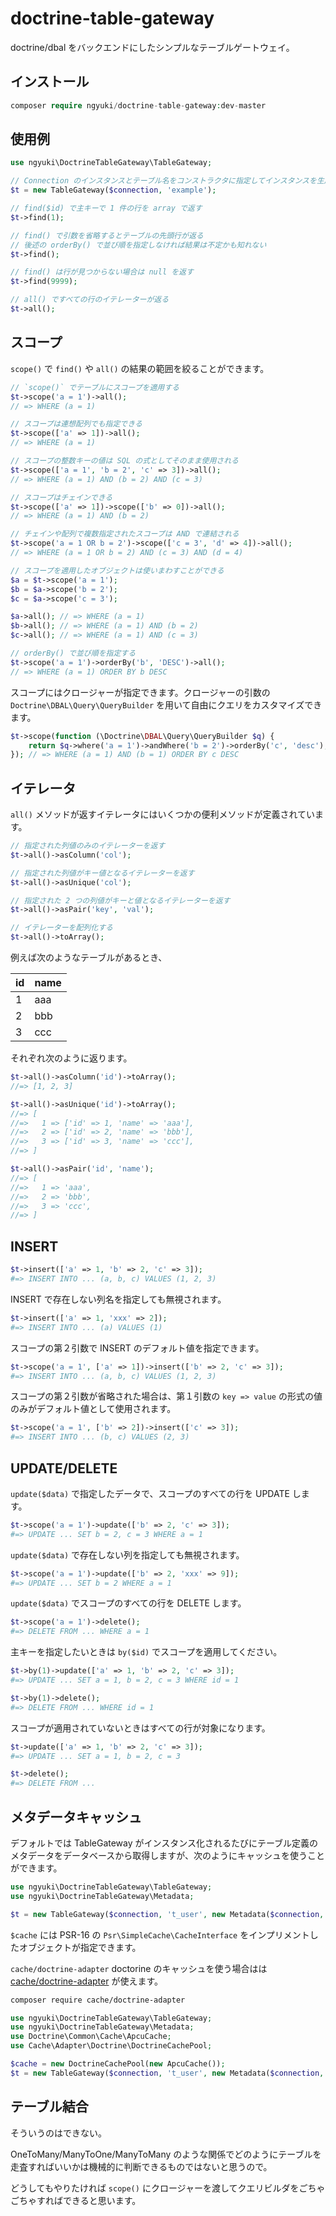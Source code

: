 # doctrine-table-gateway

doctrine/dbal をバックエンドにしたシンプルなテーブルゲートウェイ。

## インストール

```php
composer require ngyuki/doctrine-table-gateway:dev-master
```

## 使用例

```php
use ngyuki\DoctrineTableGateway\TableGateway;

// Connection のインスタンスとテーブル名をコンストラクタに指定してインスタンスを生成する
$t = new TableGateway($connection, 'example');

// find($id) で主キーで 1 件の行を array で返す
$t->find(1);

// find() で引数を省略するとテーブルの先頭行が返る
// 後述の orderBy() で並び順を指定しなければ結果は不定かも知れない
$t->find();

// find() は行が見つからない場合は null を返す
$t->find(9999);

// all() ですべての行のイテレーターが返る
$t->all();
```

## スコープ

`scope()` で `find()` や `all()` の結果の範囲を絞ることができます。

```php
// `scope()` でテーブルにスコープを適用する
$t->scope('a = 1')->all();
// => WHERE (a = 1)

// スコープは連想配列でも指定できる
$t->scope(['a' => 1])->all();
// => WHERE (a = 1)

// スコープの整数キーの値は SQL の式としてそのまま使用される
$t->scope(['a = 1', 'b = 2', 'c' => 3])->all();
// => WHERE (a = 1) AND (b = 2) AND (c = 3)

// スコープはチェインできる
$t->scope(['a' => 1])->scope(['b' => 0])->all();
// => WHERE (a = 1) AND (b = 2)

// チェインや配列で複数指定されたスコープは AND で連結される
$t->scope('a = 1 OR b = 2')->scope(['c = 3', 'd' => 4])->all();
// => WHERE (a = 1 OR b = 2) AND (c = 3) AND (d = 4)

// スコープを適用したオブジェクトは使いまわすことができる
$a = $t->scope('a = 1');
$b = $a->scope('b = 2');
$c = $a->scope('c = 3');

$a->all(); // => WHERE (a = 1)
$b->all(); // => WHERE (a = 1) AND (b = 2)
$c->all(); // => WHERE (a = 1) AND (c = 3)

// orderBy() で並び順を指定する
$t->scope('a = 1')->orderBy('b', 'DESC')->all();
// => WHERE (a = 1) ORDER BY b DESC
```

スコープにはクロージャーが指定できます。クロージャーの引数の `Doctrine\DBAL\Query\QueryBuilder` を用いて自由にクエリをカスタマイズできます。

```php
$t->scope(function (\Doctrine\DBAL\Query\QueryBuilder $q) {
    return $q->where('a = 1')->andWhere('b = 2')->orderBy('c', 'desc');
}); // => WHERE (a = 1) AND (b = 1) ORDER BY c DESC
```

## イテレータ

`all()` メソッドが返すイテレータにはいくつかの便利メソッドが定義されています。

```php
// 指定された列値のみのイテレーターを返す
$t->all()->asColumn('col');

// 指定された列値がキー値となるイテレーターを返す
$t->all()->asUnique('col');

// 指定された 2 つの列値がキーと値となるイテレーターを返す
$t->all()->asPair('key', 'val');

// イテレーターを配列化する
$t->all()->toArray();
```

例えば次のようなテーブルがあるとき、

| id  | name
| --- | ---
| 1   | aaa
| 2   | bbb
| 3   | ccc

それぞれ次のように返ります。

```php
$t->all()->asColumn('id')->toArray();
//=> [1, 2, 3]

$t->all()->asUnique('id')->toArray();
//=> [
//=>   1 => ['id' => 1, 'name' => 'aaa'],
//=>   2 => ['id' => 2, 'name' => 'bbb'],
//=>   3 => ['id' => 3, 'name' => 'ccc'],
//=> ]

$t->all()->asPair('id', 'name');
//=> [
//=>   1 => 'aaa',
//=>   2 => 'bbb',
//=>   3 => 'ccc',
//=> ]
```

## INSERT

```php
$t->insert(['a' => 1, 'b' => 2, 'c' => 3]);
#=> INSERT INTO ... (a, b, c) VALUES (1, 2, 3)
```

INSERT で存在しない列名を指定しても無視されます。

```php
$t->insert(['a' => 1, 'xxx' => 2]);
#=> INSERT INTO ... (a) VALUES (1)
```

スコープの第２引数で INSERT のデフォルト値を指定できます。

```php
$t->scope('a = 1', ['a' => 1])->insert(['b' => 2, 'c' => 3]);
#=> INSERT INTO ... (a, b, c) VALUES (1, 2, 3)
```

スコープの第２引数が省略された場合は、第１引数の `key => value` の形式の値のみがデフォルト値として使用されます。

```php
$t->scope('a = 1', ['b' => 2])->insert(['c' => 3]);
#=> INSERT INTO ... (b, c) VALUES (2, 3)
```

## UPDATE/DELETE

`update($data)` で指定したデータで、スコープのすべての行を UPDATE します。

```php
$t->scope('a = 1')->update(['b' => 2, 'c' => 3]);
#=> UPDATE ... SET b = 2, c = 3 WHERE a = 1
```

`update($data)` で存在しない列を指定しても無視されます。

```php
$t->scope('a = 1')->update(['b' => 2, 'xxx' => 9]);
#=> UPDATE ... SET b = 2 WHERE a = 1
```

`update($data)` でスコープのすべての行を DELETE します。

```php
$t->scope('a = 1')->delete();
#=> DELETE FROM ... WHERE a = 1
```

主キーを指定したいときは `by($id)` でスコープを適用してください。

```php
$t->by(1)->update(['a' => 1, 'b' => 2, 'c' => 3]);
#=> UPDATE ... SET a = 1, b = 2, c = 3 WHERE id = 1

$t->by(1)->delete();
#=> DELETE FROM ... WHERE id = 1
```

スコープが適用されていないときはすべての行が対象になります。

```php
$t->update(['a' => 1, 'b' => 2, 'c' => 3]);
#=> UPDATE ... SET a = 1, b = 2, c = 3

$t->delete();
#=> DELETE FROM ...
```

## メタデータキャッシュ

デフォルトでは TableGateway がインスタンス化されるたびにテーブル定義のメタデータをデータベースから取得しますが、次のようにキャッシュを使うことができます。

```php
use ngyuki\DoctrineTableGateway\TableGateway;
use ngyuki\DoctrineTableGateway\Metadata;

$t = new TableGateway($connection, 't_user', new Metadata($connection, $cache));
```

`$cache` には PSR-16 の `Psr\SimpleCache\CacheInterface` をインプリメントしたオブジェクトが指定できます。

`cache/doctrine-adapter` 
doctorine のキャッシュを使う場合はは [cache/doctrine-adapter](https://packagist.org/packages/cache/doctrine-adapter) が使えます。

```sh
composer require cache/doctrine-adapter
```

```php
use ngyuki\DoctrineTableGateway\TableGateway;
use ngyuki\DoctrineTableGateway\Metadata;
use Doctrine\Common\Cache\ApcuCache;
use Cache\Adapter\Doctrine\DoctrineCachePool;

$cache = new DoctrineCachePool(new ApcuCache());
$t = new TableGateway($connection, 't_user', new Metadata($connection, $cache));
```

## テーブル結合

そういうのはできない。

OneToMany/ManyToOne/ManyToMany のような関係でどのようにテーブルを走査すればいいかは機械的に判断できるものではないと思うので。

どうしてもやりたければ `scope()` にクロージャーを渡してクエリビルダをごちゃごちゃすればできると思います。
